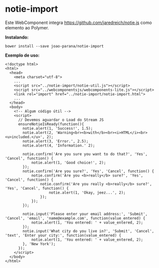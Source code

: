 # notie-import

Este WebComponent integra https://github.com/jaredreich/notie.js como
elemento ao Polymer. 

__Instalando:__

    bower install --save joao-parana/notie-import


__Exemplo de uso:__ 

    <!doctype html>
    <html>
      <head>
        <meta charset="utf-8">
        ...
        <script src="../notie-import/notie-util.js"></script>
        <script src="../webcomponentsjs/webcomponents-lite.js"></script>
        <link rel="import" href="../notie-import/notie-import.html">
        ...
      </head>
      <body>
        <!-- Algum código útil -->
        <script>
          // Devemos aguardar o Load do Stream JS
          ensureNotieIsReady(function(){
            notie.alert(1, 'Success!', 1.5);
            notie.alert(2, 'Warning<br><b>with</b><br><i>HTML</i><br><u>included.</u>', 2);
            notie.alert(3, 'Error.', 2.5);
            notie.alert(4, 'Information.' 2);

            notie.confirm('Are you sure you want to do that?', 'Yes', 'Cancel', function() {
                notie.alert(1, 'Good choice!', 2);
            });
            notie.confirm('Are you sure?', 'Yes', 'Cancel', function() {
                notie.confirm('Are you <b>really</b> sure?', 'Yes', 'Cancel', function() {
                    notie.confirm('Are you really <b>really</b> sure?', 'Yes', 'Cancel', function() {
                        notie.alert(1, 'Okay, jeez...', 2);
                    });
                });
            });

            notie.input('Please enter your email address:', 'Submit', 'Cancel', 'email', 'name@example.com', function(value_entered) {
                notie.alert(1, 'You entered: ' + value_entered, 2);
            });
            notie.input('What city do you live in?', 'Submit', 'Cancel', 'text', 'Enter your city:', function(value_entered) {
                notie.alert(1, 'You entered: ' + value_entered, 2);
            }, 'New York');
          });
        </script>
      </body>
    </html>
    